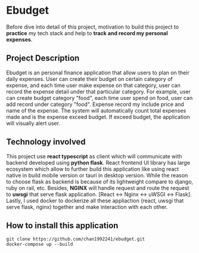 # Ebudget
Before dive into detail of this project, motivation to build this  project to **practice** my tech stack and help to **track and record my personal expenses**.
## Project Description
Ebudget is an personal finance application that allow users to plan on their daily expenses. User can create their budget on certain category of expense, and each time user make expense on that category, user can record the expense detail under that particular category. For example, user can create budget category "food", each time user spend on food, user can add record under category "food". Expense record my include price and name of the expense. The system will automatically count total expenses made and is the expense exceed budget. If exceed budget, the application will visually alert user. 
## Technology involved
This project use **react typescript** as client which will communicate with backend developed using **python flask**. React frontend UI library has large ecosystem which allow to further build this application like using react native in build mobile version or tauri in desktop version. While the reason to choose flask as backend is because of its lightweight compare to django, ruby on rail, etc. Besides, **NGINX** will handle request and route the request to **uwsgi** that serve flask application. [React ↔ Nginx ↔ uWSGI ↔ Flask]. Lastly, I used docker to dockerize all these appliaction (react, uwsgi that serve flask, nginx) together and make interaction with each other.
## How to install this application
```
git clone https://github.com/chan1992241/ebudget.git
docker-compose up --build
```
